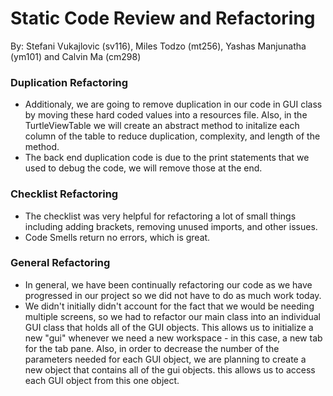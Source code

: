 # Static Code Review and Refactoring
By: Stefani Vukajlovic (sv116), Miles Todzo (mt256), Yashas Manjunatha (ym101) and Calvin Ma (cm298)

### Duplication Refactoring
* Additionaly, we are going to remove duplication in our code in GUI class by moving these hard coded values into a resources file. Also, in the TurtleViewTable we will create an abstract method to initalize each column of the table to reduce duplication, complexity, and length of the method.
* The back end duplication code is due to the print statements that we used to debug the code, we will remove those at the end.

### Checklist Refactoring
* The checklist was very helpful for refactoring a lot of small things including adding brackets, removing unused imports, and other issues.
* Code Smells return no errors, which is great. 

### General Refactoring
* In general, we have been continually refactoring our code as we have progressed in our project so we did not have to do as much work today.
* We didn't initially didn't account for the fact that we would be needing multiple screens, so we had to refactor our main class into an individual GUI class that holds all of the GUI objects. This allows us to initialize a new "gui" whenever we need a new workspace - in this case, a new tab for the tab pane. Also, in order to decrease the number of the parameters needed for each GUI object, we are planning to create a new object that contains all of the gui objects. this allows us to access each GUI object from this one object. 